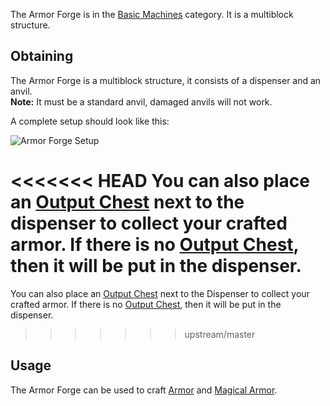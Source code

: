 The Armor Forge is in the [Basic Machines](https://github.com/TheBusyBiscuit/Slimefun4/wiki/Basic-Machines) category. It is a multiblock structure.<br>

## Obtaining
The Armor Forge is a multiblock structure, it consists of a dispenser and an anvil.<br>
**Note:** It must be a standard anvil, damaged anvils will not work.<br>

A complete setup should look like this:

![Armor Forge Setup](https://raw.githubusercontent.com/TheBusyBiscuit/Slimefun4-Wiki/master/images/multiblock-armor-forge.png)

<<<<<<< HEAD
You can also place an [Output Chest](https://github.com/TheBusyBiscuit/Slimefun4/wiki/Output-Chest) next to the dispenser to collect your crafted armor. If there is no [Output Chest](https://github.com/TheBusyBiscuit/Slimefun4/wiki/Output-Chest), then it will be put in the dispenser.
=======
You can also place an [Output Chest](https://github.com/TheBusyBiscuit/Slimefun4/wiki/Output-Chest) next to the Dispenser to collect your crafted armor. If there is no [Output Chest](https://github.com/TheBusyBiscuit/Slimefun4/wiki/Output-Chest), then it will be put in the dispenser.
>>>>>>> upstream/master

## Usage
The Armor Forge can be used to craft [Armor](https://github.com/TheBusyBiscuit/Slimefun4/wiki/Armor) and [Magical Armor](https://github.com/TheBusyBiscuit/Slimefun4/wiki/Magical-Armor).
